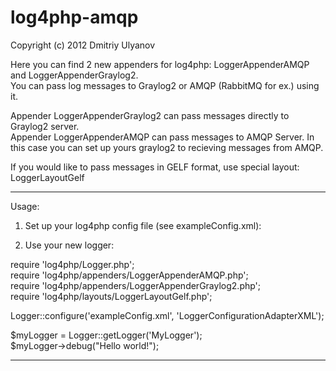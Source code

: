 log4php-amqp
============

Copyright (c) 2012 Dmitriy Ulyanov

Here you can find 2 new appenders for log4php: LoggerAppenderAMQP and LoggerAppenderGraylog2.<br />
You can pass log messages to Graylog2 or AMQP (RabbitMQ for ex.) using it.

Appender LoggerAppenderGraylog2 can pass messages directly to Graylog2 server.<br />
Appender LoggerAppenderAMQP can pass messages to AMQP Server. In this case you can set up yours graylog2 to recieving messages from AMQP.

If you would like to pass messages in GELF format, use special layout: LoggerLayoutGelf

-----------

Usage:

1. Set up your log4php config file (see exampleConfig.xml):
	
2. Use your new logger:

require 'log4php/Logger.php';<br />
require 'log4php/appenders/LoggerAppenderAMQP.php';<br />
require 'log4php/appenders/LoggerAppenderGraylog2.php';<br />
require 'log4php/layouts/LoggerLayoutGelf.php';<br />

Logger::configure('exampleConfig.xml', 'LoggerConfigurationAdapterXML');

$myLogger = Logger::getLogger('MyLogger');<br />
$myLogger->debug("Hello world!");

-----------